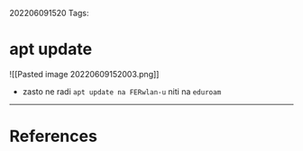 202206091520
Tags: 
# apt update
![[Pasted image 20220609152003.png]]
- zasto ne radi `apt update na FERwlan-u` niti na `eduroam`
---
# References